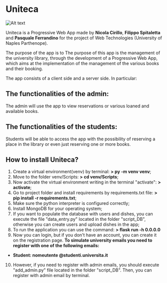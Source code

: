 # Uniteca
![Alt text](uniteca/static/images/Logo.png "Logo Uniteca")

Uniteca is a Progressive Web App made by **Nicola Cirillo**, **Filippo Spitaletta** and **Pasquale Ferrandino** for the project of Web Technologies (University of Naples Parthenope).
 
 
The purpose of the app is to The purpose of this app is the management of the university library, through the development of a Progressive Web App, which aims at the implementation of the management of the various books and their booking.

The app consists of a client side and a server side. In particular:

## The functionalities of the admin:
The admin will use the app to view reservations or various loaned and available books.


## The functionalities of the students:
Students will be able to access the app with the possibility of reserving a place in the library or even just reserving one or more books.

## How to install Uniteca?
1. Create a virtual environment(venv) by terminal: **> py -m venv venv**;
2. Move to the folder venv/Scripts: **> cd venv/Scripts**;
3. Now activate the virtual environment writing in the terminal "activate": **> activate**;
4. Go to project folder and install requirements by requirements.txt file: **> pip install -r requirements.txt**;
5. Make sure the python interpreter is configured correctly;
6. Install MongoDB for your operating system;
7. If you want to populate the database with users and dishes, you can execute the file "data_entry.py" located in the folder "script_DB", otherwise you can create users and upload dishes in the app;
8. To run the application you can use the command: **> flask run -h 0.0.0.0**
9. Now you can login, but if you don't have an account, you can create it on the registration page. **To simulate university emails you need to register with one of the following emails:**
* **Student: nomeutente @studenti.universita.it**
10. However, if you need to register with admin emails, you should execute "add_admin.py" file located in the folder "script_DB". 
    Then, you can register with admin email by terminal.
